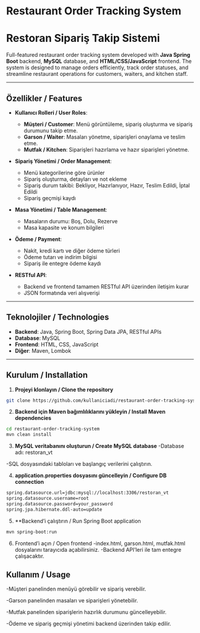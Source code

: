 # Restaurant Order Tracking System
# Restoran Sipariş Takip Sistemi

Full-featured restaurant order tracking system developed with **Java Spring Boot** backend, **MySQL** database, and **HTML/CSS/JavaScript** frontend. The system is designed to manage orders efficiently, track order statuses, and streamline restaurant operations for customers, waiters, and kitchen staff.

---

## Özellikler / Features

- **Kullanıcı Rolleri / User Roles**:
  - **Müşteri / Customer**: Menü görüntüleme, sipariş oluşturma ve sipariş durumunu takip etme.
  - **Garson / Waiter**: Masaları yönetme, siparişleri onaylama ve teslim etme.
  - **Mutfak / Kitchen**: Siparişleri hazırlama ve hazır siparişleri yönetme.
  
- **Sipariş Yönetimi / Order Management**:
  - Menü kategorilerine göre ürünler
  - Sipariş oluşturma, detayları ve not ekleme
  - Sipariş durum takibi: Bekliyor, Hazırlanıyor, Hazır, Teslim Edildi, İptal Edildi
  - Sipariş geçmişi kaydı
  
- **Masa Yönetimi / Table Management**:
  - Masaların durumu: Boş, Dolu, Rezerve
  - Masa kapasite ve konum bilgileri
  
- **Ödeme / Payment**:
  - Nakit, kredi kartı ve diğer ödeme türleri
  - Ödeme tutarı ve indirim bilgisi
  - Sipariş ile entegre ödeme kaydı
  
- **RESTful API**:
  - Backend ve frontend tamamen RESTful API üzerinden iletişim kurar
  - JSON formatında veri alışverişi

---

## Teknolojiler / Technologies

- **Backend**: Java, Spring Boot, Spring Data JPA, RESTful APIs  
- **Database**: MySQL  
- **Frontend**: HTML, CSS, JavaScript  
- **Diğer**: Maven, Lombok  

---

## Kurulum / Installation

1. **Projeyi klonlayın / Clone the repository**  
```bash
git clone https://github.com/kullaniciadi/restaurant-order-tracking-system.git
```

2. **Backend için Maven bağımlılıklarını yükleyin / Install Maven dependencies**
```bash
cd restaurant-order-tracking-system
mvn clean install
```

3. **MySQL veritabanını oluşturun / Create MySQL database**
 -Database adı: restoran_vt

 -SQL dosyasındaki tabloları ve başlangıç verilerini çalıştırın.

4. **application.properties dosyasını güncelleyin / Configure DB connection**
 ```bash
spring.datasource.url=jdbc:mysql://localhost:3306/restoran_vt
spring.datasource.username=root
spring.datasource.password=your_password
spring.jpa.hibernate.ddl-auto=update
```
5. **Backend’i çalıştırın / Run Spring Boot application
 ```bash
mvn spring-boot:run
```
6. Frontend’i açın / Open frontend
-index.html, garson.html, mutfak.html dosyalarını tarayıcıda açabilirsiniz.
-Backend API’leri ile tam entegre çalışacaktır.


## Kullanım / Usage

-Müşteri panelinden menüyü görebilir ve sipariş verebilir.

-Garson panelinden masaları ve siparişleri yönetebilir.

-Mutfak panelinden siparişlerin hazırlık durumunu güncelleyebilir.

-Ödeme ve sipariş geçmişi yönetimi backend üzerinden takip edilir.
